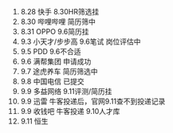 
1. 8.28 快手 8.30HR筛选挂
2. 8.30 哔哩哔哩 简历筛中
3. 8.31 OPPO 9.6简历挂
4. 9.3 小天才/步步高 9.6笔试 岗位评估中
5. 9.5 PDD 9.6不合适
6. 9.6 满帮集团 申请成功
7. 9.7 途虎养车 简历筛选中
8. 9.8 中国电信 已提交
9. 9.9 多益网络 9.11评测/简历挂
10. 9.9 迅雷 牛客投递后，官网9.11查不到投递记录
11. 9.9 收钱吧 牛客投递 9.10人才库
12. 9.11 恒生 